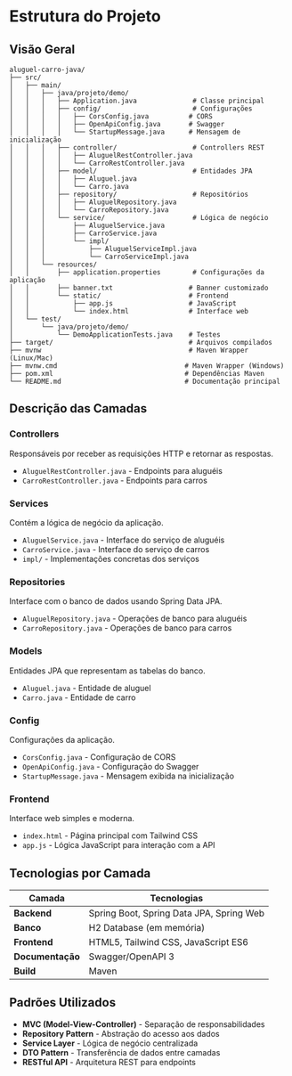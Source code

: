 # Estrutura do Projeto

## Visão Geral

```
aluguel-carro-java/
├── src/
│   ├── main/
│   │   ├── java/projeto/demo/
│   │   │   ├── Application.java              # Classe principal
│   │   │   ├── config/                       # Configurações
│   │   │   │   ├── CorsConfig.java          # CORS
│   │   │   │   ├── OpenApiConfig.java       # Swagger
│   │   │   │   └── StartupMessage.java      # Mensagem de inicialização
│   │   │   ├── controller/                   # Controllers REST
│   │   │   │   ├── AluguelRestController.java
│   │   │   │   └── CarroRestController.java
│   │   │   ├── model/                        # Entidades JPA
│   │   │   │   ├── Aluguel.java
│   │   │   │   └── Carro.java
│   │   │   ├── repository/                   # Repositórios
│   │   │   │   ├── AluguelRepository.java
│   │   │   │   └── CarroRepository.java
│   │   │   └── service/                      # Lógica de negócio
│   │   │       ├── AluguelService.java
│   │   │       ├── CarroService.java
│   │   │       └── impl/
│   │   │           ├── AluguelServiceImpl.java
│   │   │           └── CarroServiceImpl.java
│   │   └── resources/
│   │       ├── application.properties        # Configurações da aplicação
│   │       ├── banner.txt                   # Banner customizado
│   │       └── static/                      # Frontend
│   │           ├── app.js                   # JavaScript
│   │           └── index.html               # Interface web
│   └── test/
│       └── java/projeto/demo/
│           └── DemoApplicationTests.java    # Testes
├── target/                                  # Arquivos compilados
├── mvnw                                     # Maven Wrapper (Linux/Mac)
├── mvnw.cmd                                # Maven Wrapper (Windows)
├── pom.xml                                 # Dependências Maven
└── README.md                               # Documentação principal
```

## Descrição das Camadas

### Controllers
Responsáveis por receber as requisições HTTP e retornar as respostas.
- `AluguelRestController.java` - Endpoints para aluguéis
- `CarroRestController.java` - Endpoints para carros

### Services
Contém a lógica de negócio da aplicação.
- `AluguelService.java` - Interface do serviço de aluguéis
- `CarroService.java` - Interface do serviço de carros
- `impl/` - Implementações concretas dos serviços

### Repositories
Interface com o banco de dados usando Spring Data JPA.
- `AluguelRepository.java` - Operações de banco para aluguéis
- `CarroRepository.java` - Operações de banco para carros

### Models
Entidades JPA que representam as tabelas do banco.
- `Aluguel.java` - Entidade de aluguel
- `Carro.java` - Entidade de carro

### Config
Configurações da aplicação.
- `CorsConfig.java` - Configuração de CORS
- `OpenApiConfig.java` - Configuração do Swagger
- `StartupMessage.java` - Mensagem exibida na inicialização

### Frontend
Interface web simples e moderna.
- `index.html` - Página principal com Tailwind CSS
- `app.js` - Lógica JavaScript para interação com a API

## Tecnologias por Camada

| Camada | Tecnologias |
|--------|-------------|
| **Backend** | Spring Boot, Spring Data JPA, Spring Web |
| **Banco** | H2 Database (em memória) |
| **Frontend** | HTML5, Tailwind CSS, JavaScript ES6 |
| **Documentação** | Swagger/OpenAPI 3 |
| **Build** | Maven |

## Padrões Utilizados

- **MVC (Model-View-Controller)** - Separação de responsabilidades
- **Repository Pattern** - Abstração do acesso aos dados  
- **Service Layer** - Lógica de negócio centralizada
- **DTO Pattern** - Transferência de dados entre camadas
- **RESTful API** - Arquitetura REST para endpoints